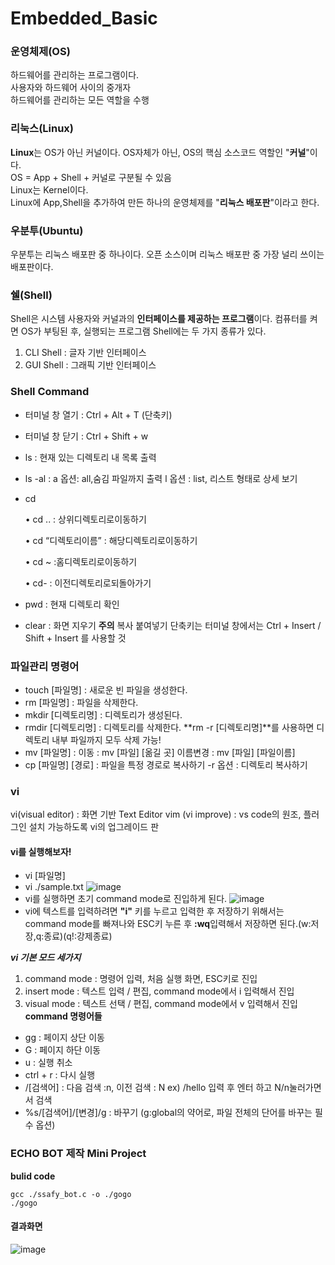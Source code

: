 # Embedded_Basic
### 운영체제(OS)  
하드웨어를 관리하는 프로그램이다.  
사용자와 하드웨어 사이의 중개자  
하드웨어를 관리하는 모든 역할을 수행  
### 리눅스(Linux)  
**Linux**는 OS가 아닌 커널이다.
  OS자체가 아닌, OS의 핵심 소스코드 역할인 "**커널**"이다.  
  OS = App + Shell + 커널로 구분될 수 있음  
  Linux는 Kernel이다.  
  Linux에 App,Shell을 추가하여 만든 하나의 운영체제를 "**리눅스 배포판**"이라고 한다.

### 우분투(Ubuntu)  
우분투는 리눅스 배포판 중 하나이다.
  오픈 소스이며 리눅스 배포판 중 가장 널리 쓰이는 배포판이다.

### 쉘(Shell)
Shell은 시스템 사용자와 커널과의 **인터페이스를 제공하는 프로그램**이다.
  컴퓨터를 켜면 OS가 부팅된 후, 실행되는 프로그램
  Shell에는 두 가지 종류가 있다.
  1. CLI Shell : 글자 기반 인터페이스
  2. GUI Shell : 그래픽 기반 인터페이스
### Shell Command
- 터미널 창 열기 : Ctrl + Alt + T (단축키)
- 터미널 창 닫기 : Ctrl + Shift + w
- ls :  현재 있는 디렉토리 내 목록 출력
- ls -al : a 옵션: all,숨김 파일까지 출력
           l 옵션 : list, 리스트 형태로 상세 보기
- cd
  
     • cd .. : 상위디렉토리로이동하기
  
     • cd “디렉토리이름” : 해당디렉토리로이동하기
  
     • cd ~ :홈디렉토리로이동하기
  
     • cd- : 이전디렉토리로되돌아가기
  
- pwd : 현재 디렉토리 확인
- clear : 화면 지우기
**주의**
  복사 붙여넣기 단축키는 터미널 창에서는 Ctrl + Insert / Shift + Insert 를 사용할 것

### 파일관리 명령어  
- touch [파일명] : 새로운 빈 파일을 생성한다.
- rm [파일명] : 파일을 삭제한다.
- mkdir [디렉토리명] : 디렉토리가 생성된다.
- rmdir [디렉토리명] : 디렉토리를 삭제한다.
  **rm -r [디렉토리명]**를 사용하면 디렉토리 내부 파일까지 모두 삭제 가능!
- mv [파일명] : 이동 : mv [파일] [옮길 곳]
                이름변경 : mv [파일] [파일이름]
- cp [파일명] [경로] : 파일을 특정 경로로 복사하기
                      -r 옵션 : 디렉토리 복사하기

### vi
vi(visual editor) : 화면 기반 Text Editor
vim (vi improve) : vs code의 원조, 플러그인 설치 가능하도록 vi의 업그레이드 판
#### vi를 실행해보자!
- vi [파일명]
- vi ./sample.txt
![image](https://github.com/kghees/Embedded_Basic/assets/92205960/b8b93184-99bf-4901-87c7-91e26730901d)
- vi를 실행하면 초기 command mode로 진입하게 된다.
![image](https://github.com/kghees/Embedded_Basic/assets/92205960/32b7d304-18e7-4df7-a7f9-bf27ba640e19)
- vi에 텍스트를 입력하려면 **"i"** 키를 누르고 입력한 후 저장하기 위해서는 command mode를 빠져나와 ESC키 누른 후 **:wq**입력해서 저장하면 된다.(w:저장,q:종료)(q!:강제종료)
  
***vi 기본 모드 세가지***
  1. command mode : 명령어 입력, 처음 실행 화면, ESC키로 진입
  2. insert mode : 텍스트 입력 / 편집, command mode에서 i 입력해서 진입
  3. visual mode : 텍스트 선택 / 편집, command mode에서 v 입력해서 진입
**command 명령어들**
- gg : 페이지 상단 이동
- G : 페이지 하단 이동
- u : 실행 취소
- ctrl + r : 다시 실행
- /[검색어] : 다음 검색 :n, 이전 검색 : N ex) /hello 입력 후 엔터 하고 N/n눌러가면서 검색
- %s/[검색어]/[변경]/g : 바꾸기 (g:global의 약어로, 파일 전체의 단어를 바꾸는 필수 옵션)
  
### ECHO BOT 제작 Mini Project    
**bulid code**
```
gcc ./ssafy_bot.c -o ./gogo
./gogo
```
#### 결과화면
![image](https://github.com/kghees/Embedded_Basic/assets/92205960/a87efb23-9ac2-4493-afc5-ae13634c5153)
